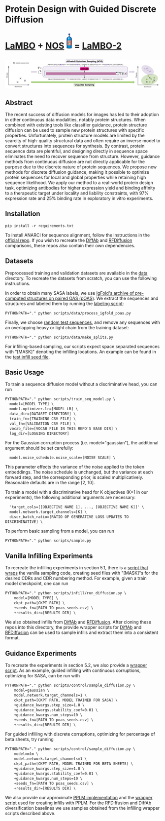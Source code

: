 <div>
<h1> Protein Design with Guided Discrete Diffusion
  
[LaMBO](https://github.com/samuelstanton/lambo) + [NOS](https://github.com/ngruver/NOS) <img src="assets/nos.jpg" height="50" style="display: inline" vertical-align: middle /> = [LaMBO-2](https://github.com/ngruver/NOS) </h1>
</div>

<p align="center">
  <img src="/assets/top_fig.png" width=900>
</p>

## Abstract

The recent success of diffusion models for images has led to their adoption in other continuous data modalities, notably protein structures. When combined with existing tools like classifier guidance, protein structure diffusion can be used to sample new protein structures with specific properties. Unfortunately, protein structure models are limited by the scarcity of high-quality structural data and often require an inverse model to convert structures into sequences for synthesis. By contrast, protein sequence data are plentiful, and designing directly in sequence space eliminates the need to recover sequence from structure. However, guidance methods from continuous diffusion are not directly applicable for the purpose due to the discrete nature of protein sequences. We propose new methods for discrete diffusion guidance, making it possible to optimize protein sequences for local and global properties while retaining high sequence likelihood. We apply our method to a real-world protein design task, optimizing antibodies for higher expression yield and binding affinity to a therapeutic target under locality and liability constraints, with 97% expression rate and 25% binding rate in exploratory in vitro experiments.

## Installation
```
pip install -r requirements.txt
```

To install ANARCI for sequence alignment, follow the instructions in the [official repo](https://github.com/oxpig/ANARCI). If you wish to recreate the [DiffAb](https://github.com/luost26/diffab) and [RFDiffusion](https://github.com/RosettaCommons/RFdiffusion) comparisons, these repos also contain their own dependencies. 

## Datasets

Preprocessed training and validation datasets are available in the [data](https://github.com/ngruver/NOS/tree/main/data) directory. To recreate the datasets from scratch, you can use the following instructions. 

In order to obtain many SASA labels, we use [IgFold's archive of pre-computed structures on paired OAS (pOAS)](https://github.com/Graylab/IgFold#synthetic-antibody-structures). We extract the sequences and structures and labeled them by running the [labeling script](https://github.com/ngruver/NOS/blob/main/scripts/data/label_igfold_poas.py):
```
PYTHONPATH="." python scripts/data/process_igfold_poas.py
```
Finally, we choose [random test sequences](https://github.com/ngruver/NOS/blob/main/poas_seeds.txt), and remove any sequences with an overlapping heavy or light chain from the training dataset:
```
PYTHONPATH="." python scripts/data/make_splits.py
```

For infilling-based sampling, our scripts expect space separated sequences with "\[MASK\]" denoting the infilling locations. An example can be found in the [test infill seed file](https://github.com/ngruver/NOS/blob/main/infill_test_seeds.txt). 

## Basic Usage

To train a sequence diffusion model without a discriminative head, you can run
```
PYTHONPATH="." python scripts/train_seq_model.py \
  model=[MODEL TYPE] \
  model.optimizer.lr=[MODEL LR] \
  data_dir=[DATASET DIRECTORY] \
  train_fn=[TRAINING CSV FILE] \
  val_fn=[VALIDATION CSV FILE] \
  vocab_file=[VOCAB FILE IN THIS REPO'S BASE DIR] \
  log_dir=[LOGGING DIRECTORY]
```
For the Gaussian corruption process (i.e. model="gaussian"), the additional argument should be set carefully:
```
  model.noise_schedule.noise_scale=[NOISE SCALE] \
```
This parameter effects the variance of the noise applied to the token embeddings. The noise schedule is unchanged, but the variance at each forward step, and the corresponding prior, is scaled multiplicatively. Reasonable defaults are in the range \[2, 10\]. 

To train a model with a discriminative head for K objectives (K=1 in our experiments), the following additional arguments are necessary:
```
  'target_cols=[[OBJECTIVE NAME 1], ..., [OBJECTIVE NAME K]]' \
  model.network.target_channels=[K] \
  discr_batch_ratio=[RATIO OF GENERATIVE LOSS UPDATES TO DISCRIMINATIVE] \
```

To perform basic sampling from a model, you can run
```
PYTHONPATH="." python scripts/sample.py
```

## Vanilla Infilling Experiments

To recreate the infilling experiments in section 5.1, there is a [script that wraps](https://github.com/ngruver/NOS/blob/main/scripts/infill/run_diffusion.py) the vanilla sampling code, creating seed files with "\[MASK\]"s for the desired CDRs and CDR numbering method. For example, given a train model checkpoint, one can run 
```
PYTHONPATH="." python scripts/infill/run_diffusion.py \
    model=[MODEL TYPE] \
    ckpt_path=[CKPT PATH] \
    +seeds_fn=[PATH TO poas_seeds.csv] \
    +results_dir=[RESULTS DIR] \
```

We also obtained infills from [DiffAb](https://github.com/luost26/diffab) and [RFDiffusion](https://github.com/RosettaCommons/RFdiffusion). After cloning these repos into this directory, the provide wrapper scripts for [DiffAb](https://github.com/ngruver/NOS/blob/main/scripts/infill/run_diffab.py) and [RFDiffusion](https://github.com/ngruver/NOS/blob/main/scripts/infill/run_rfdiffusion.py) can be used to sample infills and extract them into a consistent format. 

## Guidance Experiments

To recreate the experiments in section 5.2, we also provide a [wrapper script](https://github.com/ngruver/NOS/blob/main/scripts/control/sample_diffusion.py). As an example, guided infilling with continuous corruptions, optimizing for SASA, can be run with 
```
PYTHONPATH="." python scripts/control/sample_diffusion.py \
    model=gaussian \
    model.network.target_channels=1 \
    ckpt_path=[CKPT PATH, MODEL TRAINED FOR SASA] \
    +guidance_kwargs.step_size=1.0 \
    +guidance_kwargs.stability_coef=0.01 \
    +guidance_kwargs.num_steps=10 \
    +seeds_fn=[PATH TO poas_seeds.csv] \
    +results_dir=[RESULTS DIR] \
```
For guided infilling with discrete corruptions, optimizing for percentage of beta sheets, try running
```
PYTHONPATH="." python scripts/control/sample_diffusion.py \
    model=mlm \
    model.network.target_channels=1 \
    ckpt_path=[CKPT PATH, MODEL TRAINED FOR BETA SHEETS] \
    +guidance_kwargs.step_size=1.0 \
    +guidance_kwargs.stability_coef=0.01 \
    +guidance_kwargs.num_steps=10 \
    +seeds_fn=[PATH TO poas_seeds.csv] \
    +results_dir=[RESULTS DIR] \
```

We also provide our approximate [PPLM implementation](https://github.com/ngruver/NOS/blob/main/seq_models/model/autoregressive.py) and the [wrapper script](https://github.com/ngruver/NOS/blob/main/scripts/control/pplm.py) used for creating infills with PPLM. For the RFDiffusion and DiffAb diversification baselines we use samples obtained from the infilling wrapper scripts described above. 
